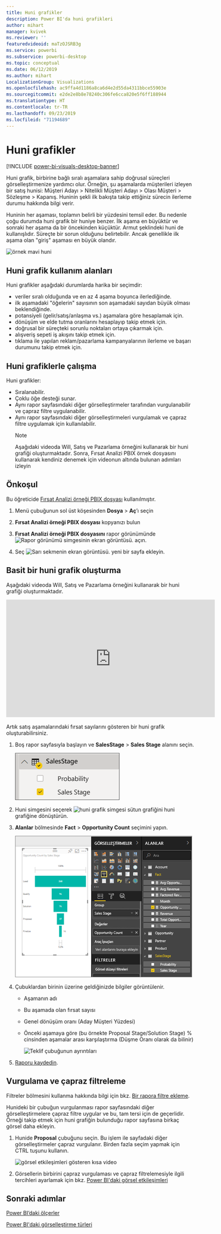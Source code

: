 ```yaml
---
title: Huni grafikler
description: Power BI'da huni grafikleri
author: mihart
manager: kvivek
ms.reviewer: ''
featuredvideoid: maTzOJSRB3g
ms.service: powerbi
ms.subservice: powerbi-desktop
ms.topic: conceptual
ms.date: 06/12/2019
ms.author: mihart
LocalizationGroup: Visualizations
ms.openlocfilehash: ac9ffa4d1186a8ca6d4e2d55da4311bbce55903e
ms.sourcegitcommit: e2de2e8b8e78240c306fe6cca820e5f6ff188944
ms.translationtype: HT
ms.contentlocale: tr-TR
ms.lasthandoff: 09/23/2019
ms.locfileid: "71194689"
---
```

# <a name="funnel-charts"></a>Huni grafikler

[!INCLUDE [power-bi-visuals-desktop-banner](../includes/power-bi-visuals-desktop-banner.md)]

Huni grafik, birbirine bağlı sıralı aşamalara sahip doğrusal süreçleri görselleştirmenize yardımcı olur. Örneğin, şu aşamalarda müşterileri izleyen bir satış hunisi: Müşteri Adayı \> Nitelikli Müşteri Adayı \> Olası Müşteri \> Sözleşme \> Kapanış.  Huninin şekli ilk bakışta takip ettiğiniz sürecin ilerleme durumu hakkında bilgi verir.

Huninin her aşaması, toplamın belirli bir yüzdesini temsil eder. Bu nedenle çoğu durumda huni grafik bir huniye benzer. İlk aşama en büyüktür ve sonraki her aşama da bir öncekinden küçüktür.  Armut şeklindeki huni de kullanışlıdır. Süreçte bir sorun olduğunu belirtebilir.  Ancak genellikle ilk aşama olan "giriş" aşaması en büyük olandır.

![örnek mavi huni](media/power-bi-visualization-funnel-charts/funnelplain.png)

## <a name="when-to-use-a-funnel-chart"></a>Huni grafik kullanım alanları
Huni grafikler aşağıdaki durumlarda harika bir seçimdir:

* veriler sıralı olduğunda ve en az 4 aşama boyunca ilerlediğinde.
* ilk aşamadaki "öğelerin" sayısının son aşamadaki sayıdan büyük olması beklendiğinde.
* potansiyeli (gelir/satış/anlaşma vs.) aşamalara göre hesaplamak için.
* dönüşüm ve elde tutma oranlarını hesaplayıp takip etmek için.
* doğrusal bir süreçteki sorunlu noktaları ortaya çıkarmak için.
* alışveriş sepeti iş akışını takip etmek için.
* tıklama ile yapılan reklam/pazarlama kampanyalarının ilerleme ve başarı durumunu takip etmek için.

## <a name="working-with-funnel-charts"></a>Huni grafiklerle çalışma
Huni grafikler:

* Sıralanabilir.
* Çoklu öğe desteği sunar.
* Aynı rapor sayfasındaki diğer görselleştirmeler tarafından vurgulanabilir ve çapraz filtre uygulanabilir.
* Aynı rapor sayfasındaki diğer görselleştirmeleri vurgulamak ve çapraz filtre uygulamak için kullanılabilir.
   > [!NOTE]
   > Aşağıdaki videoda Will, Satış ve Pazarlama örneğini kullanarak bir huni grafiği oluşturmaktadır. Sonra, Fırsat Analizi PBIX örnek dosyasını kullanarak kendiniz denemek için videonun altında bulunan adımları izleyin
   > 
   > 
## <a name="prerequisite"></a>Önkoşul

Bu öğreticide [Fırsat Analizi örneği PBIX dosyası](http://download.microsoft.com/download/9/1/5/915ABCFA-7125-4D85-A7BD-05645BD95BD8/Opportunity%20Analysis%20Sample%20PBIX.pbix
) kullanılmıştır.

1. Menü çubuğunun sol üst köşesinden **Dosya** > **Aç**’ı seçin
   
2. **Fırsat Analizi örneği PBIX dosyası** kopyanızı bulun

1. **Fırsat Analizi örneği PBIX dosyasını** rapor görünümünde ![Rapor görünümü simgesinin ekran görüntüsü.](media/power-bi-visualization-kpi/power-bi-report-view.png) açın.

1. Seç ![Sarı sekmenin ekran görüntüsü.](media/power-bi-visualization-kpi/power-bi-yellow-tab.png) yeni bir sayfa ekleyin.


## <a name="create-a-basic-funnel-chart"></a>Basit bir huni grafik oluşturma
Aşağıdaki videoda Will, Satış ve Pazarlama örneğini kullanarak bir huni grafiği oluşturmaktadır.

<iframe width="560" height="315" src="https://www.youtube.com/embed/qKRZPBnaUXM" frameborder="0" allow="autoplay; encrypted-media" allowfullscreen></iframe>


Artık satış aşamalarındaki fırsat sayılarını gösteren bir huni grafik oluşturabilirsiniz.

1. Boş rapor sayfasıyla başlayın ve **SalesStage** \> **Sales Stage** alanını seçin.
   
    ![Satış Aşaması’nı seç](media/power-bi-visualization-funnel-charts/funnelselectfield-new.png)

1. Huni simgesini seçerek ![huni grafik simgesi](media/power-bi-visualization-funnel-charts/power-bi-funnel-icon.png) sütun grafiğini huni grafiğine dönüştürün.

2. **Alanlar** bölmesinde **Fact** \> **Opportunity Count** seçimini yapın.
   
    ![huni grafik oluşturma](media/power-bi-visualization-funnel-charts/power-bi-funnel-2.png)
4. Çubuklardan birinin üzerine geldiğinizde bilgiler görüntülenir.
   
   * Aşamanın adı
   * Bu aşamada olan fırsat sayısı
   * Genel dönüşüm oranı (Aday Müşteri Yüzdesi) 
   * Önceki aşamaya göre (bu örnekte Proposal Stage/Solution Stage) % cinsinden aşamalar arası karşılaştırma (Düşme Oranı olarak da bilinir)
     
     ![Teklif çubuğunun ayrıntıları](media/power-bi-visualization-funnel-charts/funnelhover-new.png)

6. [Raporu kaydedin](../service-report-save.md).

## <a name="highlighting-and-cross-filtering"></a>Vurgulama ve çapraz filtreleme
Filtreler bölmesini kullanma hakkında bilgi için bkz. [Bir rapora filtre ekleme](../power-bi-report-add-filter.md).

Hunideki bir çubuğun vurgulanması rapor sayfasındaki diğer görselleştirmelere çapraz filtre uygular ve bu, tam tersi için de geçerlidir. Örneği takip etmek için huni grafiğin bulunduğu rapor sayfasına birkaç görsel daha ekleyin.

1. Hunide **Proposal** çubuğunu seçin. Bu işlem ile sayfadaki diğer görselleştirmeler çapraz vurgulanır. Birden fazla seçim yapmak için CTRL tuşunu kullanın.
   
   ![görsel etkileşimleri gösteren kısa video](media/power-bi-visualization-funnel-charts/funnelchartnoowl.gif)
2. Görsellerin birbirini çapraz vurgulaması ve çapraz filtrelemesiyle ilgili tercihleri ayarlamak için bkz. [Power BI'daki görsel etkileşimleri](../service-reports-visual-interactions.md)

## <a name="next-steps"></a>Sonraki adımlar

[Power BI’daki ölçerler](power-bi-visualization-radial-gauge-charts.md)

[Power BI'daki görselleştirme türleri](power-bi-visualization-types-for-reports-and-q-and-a.md)
